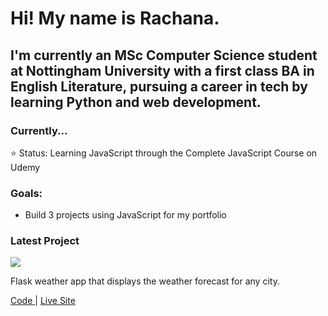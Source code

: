 # Hi! My name is Rachana. 

## I'm currently an MSc Computer Science student at Nottingham University with a first class BA in English Literature, pursuing a career in tech by learning Python and web development.

### Currently... 
⭐️ Status: Learning JavaScript through the Complete JavaScript Course on Udemy <br />

### Goals:  
- Build 3 projects using JavaScript for my portfolio

### Latest Project
<img src ="https://github.com/rachanahegde/python-weather-app/blob/master/screenshots/weather_app_desktop_forecast_page_screenshot.png">

Flask weather app that displays the weather forecast for any city. 

<a href="https://github.com/rachanahegde/python-weather-app"> Code </a> | <a href="https://weatherly-forecast-app.herokuapp.com/"> Live Site </a> 

<!--  
#### Contact Info
📫 Email me at hegde.rachana99@gmail.com
-->
